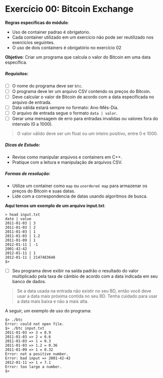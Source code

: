 # Exercício 00: Bitcoin Exchange

**Regras específicas do módulo**:
* Uso de container padrao é obrigatorio.
* Cada container utilizado em um exercicio não pode ser reutilizado nos exercicios seguintes.
* O uso de dois containers é obrigatório no exercício 02

**Objetivo**: Criar um programa que calcula o valor do Bitcoin em uma data específica.

##### Requisitos:
- [ ] O nome do programa deve ser `btc`.
- [ ] O programa deve ler um arquivo CSV contendo os preços do Bitcoin.
- [ ] Deve calcular o valor de Bitcoin de acordo com a data especificada no arquivo de entrada.
- [ ] Data válida estará sempre no formato: Ano-Mês-Dia.
- [ ] O arquivo de entrada segue o formato `data | valor`.
- [ ] Gerar uma mensagem de erro para entradas invalidas ou valores fora do intervalo (0 a 1000).
>O valor válido deve ser um float ou um inteiro positivo, entre 0 e 1000.

##### Dicas de Estudo:
* Revise como manipular arquivos e containers em C++.
* Pratique com a leitura e manipulação de arquivos CSV.

##### Formas de resolução:
* Utilize um container como `map` ou `unordered map` para armazenar os preços do Bitcoin e suas datas.
* Lide com a correspondencia de datas usando algoritmos de busca.

**Aqui temos um exemplo de um arquivo input.txt**:

    > head input.txt
    date | value
    2011-01-03 | 3
    2011-01-03 | 2
    2011-01-03 | 1
    2011-01-03 | 1.2
    2011-01-09 | 1
    2012-01-11 | -1
    2001-42-42
    2012-01-11 | 1
    2012-01-11 | 2147483648
    $>

- [ ] Seu programa deve exibir na saída padrão o resultado do valor multiplicado pela taxa de câmbio de acordo com a data indicada em seu banco de dados.
> Se a data usada na entrada não existir no seu BD, então você deve usar a data mais próxima contida no seu BD. Tenha cuidado para usar a data mais baixa e não a mais alta.

A seguir, um exemplo de uso do programa:

    $> ./btc
    Error: could not open file.
    $> ./btc input.txt
    2011-01-03 => 3 = 0.9
    2011-01-03 => 2 = 0.6
    2011-01-03 => 1 = 0.3
    2011-01-03 => 1.2 = 0.36
    2011-01-09 => 1 = 0.32
    Error: not a positive number.
    Error: bad input => 2001-42-42
    2012-01-11 => 1 = 7.1
    Error: too large a number.
    $>
